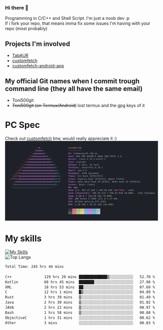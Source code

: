 ### Hi there 👋

Programming in C/C++ and Shell Script. I'm just a noob dev :p\
If i fork your repo, that means imma fix some issues I'm having with your repo (most probably)

## Projects I'm involved
 - [TabAUR](https://github.com/BurntRanch/TabAUR)
 - [customfetch](https://github.com/Toni500github/customfetch)
 - [customfetch-android-app](https://github.com/Toni500github/customfetch-android-app)

## My official Git names when I commit trough command line (they all have the same email)
* Toni500git
* ~~Toni500git (on Termux/Android)~~ lost termux and the gpg keys of it

# PC Spec
Check out [customfetch](https://github.com/Toni500github/customfetch) btw, would really appreciate it :)
![screenshot.png](https://github.com/Toni500github/customfetch/raw/main/screenshot.png)

# My skills
[![My Skills](https://skillicons.dev/icons?i=cpp,bash,androidstudio,arch,linux&theme=light)](https://skillicons.dev)\
![Top Langs](https://github-readme-stats.vercel.app/api/top-langs/?username=Toni500github&layout=compact)

<!--START_SECTION:waka-->

```txt
Total Time: 245 hrs 44 mins

C++               129 hrs 29 mins █████████████▒░░░░░░░░░░░   52.70 %
Kotlin            68 hrs 45 mins  ███████░░░░░░░░░░░░░░░░░░   27.98 %
XML               18 hrs 53 mins  ██░░░░░░░░░░░░░░░░░░░░░░░   07.69 %
C                 12 hrs 1 mins   █▒░░░░░░░░░░░░░░░░░░░░░░░   04.89 %
Rust              3 hrs 39 mins   ▒░░░░░░░░░░░░░░░░░░░░░░░░   01.49 %
Java              2 hrs 30 mins   ▒░░░░░░░░░░░░░░░░░░░░░░░░   01.02 %
JAVA              2 hrs 22 mins   ▒░░░░░░░░░░░░░░░░░░░░░░░░   00.97 %
Bash              1 hrs 58 mins   ▒░░░░░░░░░░░░░░░░░░░░░░░░   00.80 %
ObjectiveC        1 hrs 31 mins   ░░░░░░░░░░░░░░░░░░░░░░░░░   00.62 %
Other             3 mins          ░░░░░░░░░░░░░░░░░░░░░░░░░   00.03 %
```

<!--END_SECTION:waka-->
